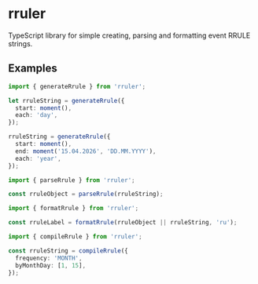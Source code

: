 # rruler

TypeScript library for simple creating, parsing and formatting event RRULE strings.

## Examples

```ts
import { generateRrule } from 'rruler';

let rruleString = generateRrule({
  start: moment(),
  each: 'day',
});

rruleString = generateRrule({
  start: moment(),
  end: moment('15.04.2026', 'DD.MM.YYYY'),
  each: 'year',
});
```

```ts
import { parseRrule } from 'rruler';

const rruleObject = parseRrule(rruleString);
```

```ts
import { formatRrule } from 'rruler';

const rruleLabel = formatRrule(rruleObject || rruleString, 'ru');
```

```ts
import { compileRrule } from 'rruler';

const rruleString = compileRrule({
  frequency: 'MONTH',
  byMonthDay: [1, 15],
});
```
